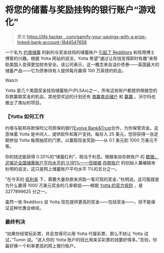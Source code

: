 # 将您的储蓄与奖励挂钩的银行账户“游戏化”

> 原文:[https://life hacker . com/gamify-your-savings-with-a prize-linked-bank-account-1844547658](https://lifehacker.com/gamify-your-savings-with-a-prize-linked-bank-account-1844547658)

一个名为 [约塔储蓄](https://www.withyotta.com/) 的新的与奖金挂钩的储蓄账户 [引起了 Redditors](https://www.reddit.com/r/personalfinance/comments/hzsplx/prizelinked_savings_smart_or_dumb/) 和信用博士 博客的兴趣。根据 Yotta 网站的说法，Yotta 希望“通过让存钱变得即时有趣”来帮助美国人变得更加财务安全。该公司表示，这一概念来自溢价债券——英国最大的储蓄产品——它为债券持有人提供每月赢得 100 万英镑的机会。

Watch

Yotta 是几个美国奖金挂钩储蓄账户(PLSAs)之一，所有这些账户都提供根据您的存款赢取奖金的机会。其他受欢迎的计划还有 [救赢](http://www.savetowin.org/home)[幸运储户](https://nycua.org/communications-resources/lucky-savers) 和 [赢赢](http://wincentivesavings.org/) 。沃尔玛也推出了类似的项目。

### 【Yotta 如何工作

约塔与联邦存款保险公司担保的银行[Evolve Bank&Trust](https://www.getevolved.com/)合作，为你保管资金。这意味着 Yotta 是中间人，提供软件和客户支持。每存入 25 美元，您将获得一张定期参加 Yotta 每周抽奖的门票，以赢取现金奖励——从 0.1 美元到 1000 万美元不等。

你的钱还能获得 0.20%的“储蓄红利”，相当于利息。根据来自存款账户 的 [数据，这接近全国储蓄账户平均水平的 0.191%——但根据](https://www.depositaccounts.com/savings/#rateTrend) [存款账户](https://www.depositaccounts.com/) 的创始人兼编辑肯·杜明的说法，这只是网上储蓄账户平均水平 1%的五分之一。

“在今天的 [低利率](https://twocents.lifehacker.com/where-to-put-your-money-when-interest-rates-are-falling-1844380477) 下，需要大量存款来资助一笔可观的奖金，”杜明说。这可能就是为什么赢得 1000 万美元奖金的几率极低——根据 [Yotta 的官方规则](https://www.withyotta.com/official-rules) ，是 3277899625 分之一。

虽然一些 Redditors 说 Yotta 现在提供更高的奖金——包括奖金——，但不能保证这种优惠会继续。

### **最终判决**

“如果你经常玩彩票，并且觉得可以用 Yotta 代替彩票，那么不妨让 Yotta 试试，”Tumin 说。“进入你的 Yotta 账户的钱比用来买彩票的钱要好得多。”否则，你最好换一个利率更高的网上银行账户。